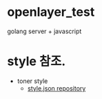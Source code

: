 # openlayer_test
golang server + javascript 

# style 참조.
+ toner style
  - [style.json repository](https://github.com/openmaptiles/maptiler-toner-gl-style)